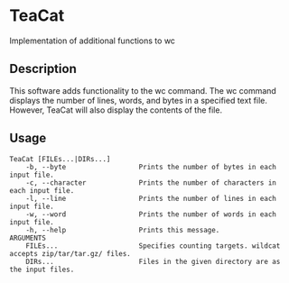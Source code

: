 # TeaCat
Implementation of additional functions to wc

## Description
This software adds functionality to the wc command.
The wc command displays the number of lines, words, and bytes in a specified text file.
However, TeaCat will also display the contents of the file.

## Usage
```
TeaCat [FILEs...|DIRs...]
    -b, --byte                  Prints the number of bytes in each input file.
    -c, --character             Prints the number of characters in each input file.
    -l, --line                  Prints the number of lines in each input file.
    -w, --word                  Prints the number of words in each input file.
    -h, --help                  Prints this message. 
ARGUMENTS
    FILEs...                    Specifies counting targets. wildcat accepts zip/tar/tar.gz/ files.
    DIRs...                     Files in the given directory are as the input files.
